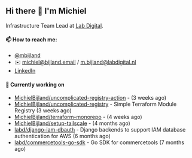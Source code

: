 ## Hi there 👋 I'm Michiel

Infrastructure Team Lead at [Lab Digital](https://www.labdigital.nl).

#### 📫 How to reach me:

- [@mbijland](https://twitter.com/mbijland)
- ✉️ michiel@bijland.email / m.bijland@labdigital.nl
- [LinkedIn](https://www.linkedin.com/in/michielbijland/)

#### 👷 Currently working on


- [MichielBijland/uncomplicated-registry-action](https://github.com/MichielBijland/uncomplicated-registry-action) -  (3 weeks ago)
- [MichielBijland/uncomplicated-registry](https://github.com/MichielBijland/uncomplicated-registry) - Simple Terraform Module Registry  (3 weeks ago)
- [MichielBijland/terraform-monorepo](https://github.com/MichielBijland/terraform-monorepo) -  (4 weeks ago)
- [MichielBijland/setup-tailscale](https://github.com/MichielBijland/setup-tailscale) -  (4 months ago)
- [labd/django-iam-dbauth](https://github.com/labd/django-iam-dbauth) - Django backends to support IAM database authentication for AWS (6 months ago)
- [labd/commercetools-go-sdk](https://github.com/labd/commercetools-go-sdk) - Go SDK for commercetools (7 months ago)
